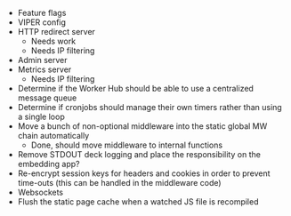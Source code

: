 
- Feature flags
- VIPER config
- HTTP redirect server
  - Needs work
  - Needs IP filtering
- Admin server
- Metrics server
  - Needs IP filtering
- Determine if the Worker Hub should be able to use a centralized message queue
- Determine if cronjobs should manage their own timers rather than using a single loop
- Move a bunch of non-optional middleware into the static global MW chain automatically
  - Done, should move middleware to internal functions
- Remove STDOUT deck logging and place the responsibility on the embedding app?
- Re-encrypt session keys for headers and cookies in order to prevent time-outs (this can be handled in the middleware code)
- Websockets
- Flush the static page cache when a watched JS file is recompiled